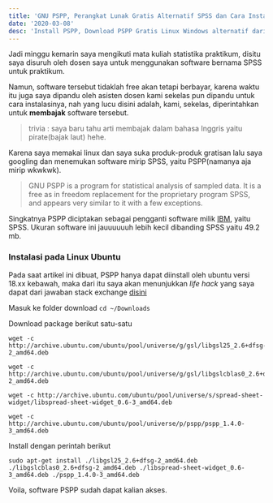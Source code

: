 ```yaml
---
title: 'GNU PSPP, Perangkat Lunak Gratis Alternatif SPSS dan Cara Instalasi PSPP '
date: '2020-03-08'
desc: 'Install PSPP, Download PSPP Gratis Linux Windows alternatif dari SPSS'
---
```


Jadi minggu kemarin saya mengikuti mata kuliah statistika praktikum, disitu saya disuruh oleh dosen saya untuk menggunakan software bernama SPSS untuk praktikum.

Namun, software tersebut tidaklah free akan tetapi berbayar, karena waktu itu juga saya dipandu oleh asisten dosen kami sekelas pun dipandu untuk cara instalasinya, nah yang lucu disini adalah, kami, sekelas, diperintahkan untuk **membajak** software tersebut.

> trivia : saya baru tahu arti membajak dalam bahasa Inggris yaitu pirate(bajak laut) hehe.

Karena saya memakai linux dan saya suka produk-produk gratisan lalu saya googling dan menemukan software mirip SPSS, yaitu PSPP(namanya aja mirip wkwkwk).

>  GNU PSPP is a program for statistical analysis of sampled data. It is a free as in freedom replacement for the proprietary program SPSS, and appears very similar to it with a few exceptions.

Singkatnya PSPP diciptakan sebagai pengganti software milik [IBM](https://en.wikipedia.org/wiki/IBM), yaitu SPSS. Ukuran software ini jauuuuuuh lebih kecil dibanding SPSS yaitu 49.2 mb. 

### Instalasi pada Linux Ubuntu

Pada saat artikel ini dibuat, PSPP hanya dapat diinstall oleh ubuntu versi 18.xx kebawah, maka dari itu saya akan menunjukkan *life hack* yang saya dapat dari jawaban stack exchange [disini](https://askubuntu.com/questions/1299854/advice-installing-pspp-on-ubuntu-20-04)

Masuk ke folder download
`cd ~/Downloads`

Download package berikut satu-satu
```
wget -c http://archive.ubuntu.com/ubuntu/pool/universe/g/gsl/libgsl25_2.6+dfsg-2_amd64.deb
```
```
wget -c http://archive.ubuntu.com/ubuntu/pool/universe/g/gsl/libgslcblas0_2.6+dfsg-2_amd64.deb
```
```
wget -c http://archive.ubuntu.com/ubuntu/pool/universe/s/spread-sheet-widget/libspread-sheet-widget_0.6-3_amd64.deb
```
```
wget -c http://archive.ubuntu.com/ubuntu/pool/universe/p/pspp/pspp_1.4.0-3_amd64.deb
```

Install dengan perintah berikut
```
sudo apt-get install ./libgsl25_2.6+dfsg-2_amd64.deb ./libgslcblas0_2.6+dfsg-2_amd64.deb ./libspread-sheet-widget_0.6-3_amd64.deb ./pspp_1.4.0-3_amd64.deb
```
Voila, software PSPP sudah dapat kalian akses.  